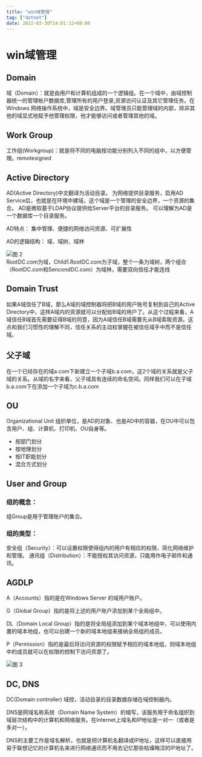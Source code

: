 ```yaml
---
title: "win域管理"
tag: ["dotnet"]
date: 2022-03-30T14:01:12+08:00
---
```

# win域管理
## Domain
域（Domain）：就是由用户和计算机组成的一个逻辑组。在一个域中，由域控制器统一的管理帐户数据库,管理所有的用户登录,资源访问认证及其它管理任务。在 Windows 网络操作系统中，域是安全边界。域管理员只能管理域的内部，除非其他的域显式地赋予他管理权限，他才能够访问或者管理其他的域。
## Work Group 
工作组(Workgroup)：就是将不同的电脑按功能分别列入不同的组中，以方便管理。remotesigned
## Active Directory
AD(Active Directory)中文翻译为活动目录。
为网络提供目录服务，启用AD Service后，也就是在环境中建域，这个域是一个管理的安全边界，一个资源的集合。
AD是微软基于LDAP协议提供给Server平台的目录服务。
可以理解为AD是一个数据库一个目录服务。

AD特点：
集中管理、便捷的网络访问资源、可扩展性

AD的逻辑结构：
域、域树、域林


![图 2](https://dlpu.coding.net/p/img/d/img/git/raw/master/192133897eb33438bb807bfbda8dfbd4a81fa02495d650a7265f02dd3f712d53.png)  
RootDC.com为域，Child1.RootDC.com为子域，整个一条为域树，两个组合（RootDC.com和SencondDC.com）为域林，需要双向信任才能连线

## Domain Trust
如果A域信任了B域，那么A域的域控制器将把B域的用户账号复制到自己的Active Directory中，这样A域内的资源就可以分配给B域的用户了。从这个过程来看，A域信任B域首先需要征得B域的同意，因为A域信任B域需要先从B域索取资源。这点和我们习惯性的理解不同，信任关系的主动权掌握在被信任域手中而不是信任域。


## 父子域
在一个已经存在的域a.com下新建立一个子域b.a.com，这2个域的关系就是父子域的关系。从域的名字来看，父子域具有连续的命名空间。同样我们可以在子域b.a.com下在添加一个子域为c.b.a.com

## OU

Organizational Unit
组织单位，是AD的对象、也是AD中的容器，在OU中可以包含用户、组、计算机、打印机、OU自身等。

+ 按部门划分
+ 按地理划分
+ 按IT职能划分
+ 混合方式划分

## User and Group
### 组的概念：
组Group是用于管理账户的集合。

### 组的类型：
安全组（Security）：可以设置权限使得组内的用户有相应的权限，简化网络维护和管理。
通讯组（Distribution）：不能授权其访问资源，只能用作电子邮件和通讯。


## AGDLP
A（Accounts）指的是在Windows Server 的域用户账户。

G（Global Group）指的是将上述的用户账户添加到某个全局组中。

DL（Domain Local Group）指的是将全局组添加到某个域本地组中，可以使用内置的域本地组，也可以创建一个新的域本地组来接纳全局组的成员。

P（Permission）指的是最后将访问资源的权限赋予相应的域本地组，则域本地组中的成员就可以在权限的控制下访问资源了。

![图 3](https://dlpu.coding.net/p/img/d/img/git/raw/master/4cac5923a9651aa464b5bcf74491666096b500f6755d0c55afe10a7fa6316430.png)  

## DC, DNS

DC(Domain controller) 域控，活动目录的目录数据存储在域控制器内。

DNS是网域名称系统（Domain Name System）的缩写，该服务用于命名组织到域层次结构中的计算机和网络服务。在Internet上域名和IP地址是一对一（或者是多对一）。

DNS的主要工作是域名解析，也就是把计算机名翻译成IP地址，这样可以直接用易于联想记忆的计算机名来进行网络通讯而不用去记忆那些枯燥晦涩的IP地址了。




